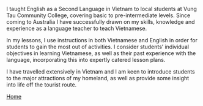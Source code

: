 I taught English as a Second Language in Vietnam to local students at Vung Tau Community College, covering basic to pre-intermediate levels. Since coming to Australia I have successfully drawn on my skills, knowledge and experience as a language teacher to teach Vietnamese. 

In my lessons, I use instructions in both Vietnamese and English in order for students to gain the most out of activities. I consider students’ individual objectives in learning Vietnamese, as well as their past experience with the language, incorporating this into expertly catered lesson plans.

I have travelled extensively in Vietnam and I am keen to introduce students to the major attractions of my homeland, as well as provide some insight into life off the tourist route.

[Home](https://teacher-viet.github.io/)